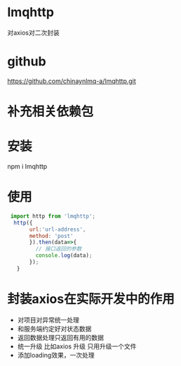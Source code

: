 # lmqhttp
对axios对二次封装

# github
 https://github.com/chinaynlmq-a/lmqhttp.git

 # 补充相关依赖包

 # 安装 
 npm i lmqhttp
 # 使用
 ```javascript
  import http from 'lmqhttp';
   http({
        url:'url-address',
        method: 'post'
        }).then(data=>{
          // 接口返回的参数
          console.log(data);
        });
    }
 ``` 
 # 封装axios在实际开发中的作用
 - 对项目对异常统一处理
 - 和服务端约定好对状态数据
 - 返回数据处理只返回有用的数据
 - 统一升级 比如axios 升级 只用升级一个文件
 - 添加loading效果，一次处理

